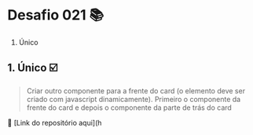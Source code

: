 # Desafio 021 :books:

1. Único

## 1. Único :ballot_box_with_check:

> Criar outro componente para a frente do card (o elemento deve ser criado com javascript dinamicamente). Primeiro o componente da frente do card e depois o componente da parte de trás do card

:memo: [Link do repositório aqui](h
